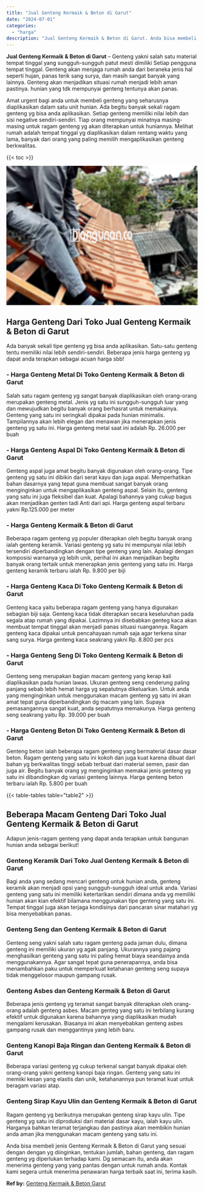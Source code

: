 ```yaml
---
title: "Jual Genteng Kermaik & Beton di Garut"
date: "2024-07-01"
categories: 
  - "harga"
description: "Jual Genteng Kermaik & Beton di Garut. Anda bisa membeli jenis Genteng Kermaik & Beton di Garut yang sesuai dengan dengan yg diinginkan, tentukan jumlah, bah..."
---
```


**Jual Genteng Kermaik & Beton di Garut** – Genteng yakni salah satu material tempat tinggal yang sungguh-sungguh patut mesti dimiliki Setiap pengguna tempat tinggal. Genteng akan menjaga rumah anda dari beraneka jenis hal seperti hujan, panas terik sang surya, dan masih sangat banyak yang lainnya. Genteng akan menjadikan situasi rumah menjadi lebih aman pastinya. hunian yang tdk mempunyai genteng tentunya akan panas.

Amat urgent bagi anda untuk membeli genteng yang seharusnya diaplikasikan dalam satu unit hunian. Ada begitu banyak sekali ragam genteng yg bisa anda aplikasikan. Setiap genteng memiliki nilai lebih dan sisi negative sendiri-sendiri. Tiap orang mempunyai minatnya masing-masing untuk ragam genteng yg akan diterapkan untuk huniannya. Melihat rumah adalah tempat tinggal yg diaplikasikan dalam rentang waktu yang lama, banyak dari orang yang paling memilih mengaplikasikan genteng berkwalitas.

{{< toc >}}

![Jual Genteng Kermaik & Beton di Garut](/images/genteng-minimalis-murah15.png)

## Harga Genteng Dari Toko Jual Genteng Kermaik & Beton di Garut

Ada banyak sekali tipe genteng yg bisa anda aplikasikan. Satu-satu genteng tentu memiliki nilai lebih sendiri-sendiri. Beberapa jenis harga genteng yg dapat anda terapkan sebagai acuan harga sbb!

### \- Harga Genteng Metal Di Toko Genteng Kermaik & Beton di Garut

Salah satu ragam genteng yg sangat banyak diaplikasikan oleh orang-orang merupakan genteng metal. Jenis yg satu ini sungguh-sungguh luar yang dan mewujudkan begitu banyak orang berhasrat untuk memakainya. Genteng yang satu ini seringkali dipakai pada hunian minimalis. Tampilannya akan lebih elegan dan menawan jika menerapkan jenis genteng yg satu ini. Harga genteng metal saat ini adalah Rp. 26.000 per buah

### \- Harga Genteng Aspal Di Toko Genteng Kermaik & Beton di Garut

Genteng aspal juga amat begitu banyak digunakan oleh orang-orang. Tipe genteng yg satu ini dibikin dari serat kayu dan juga aspal. Memperhatikan bahan dasarnya yang tepat guna membuat sangat banyak orang menginginkan untuk mengaplikasikan genteng aspal. Selain itu, genteng yang satu ini juga fleksibel dan kuat. Apalagi bahannya yang cukup bagus akan menjadikan genten tadi Anti dari api. Harga genteng aspal terbaru yakni Rp.125.000 per meter

### \- Harga Genteng Kermaik & Beton di Garut

Beberapa ragam genteng yg populer diterapkan oleh begitu banyak orang ialah genteng keramik. Variasi genteng yg satu ini mempunyai nilai lebih tersendiri diperbandingkan dengan tipe genteng yang lain. Apalagi dengan komposisi warnanya yg lebih unik, perihal ini akan menjadikan begitu banyak orang tertaik untuk menerapkan jenis genteng yang satu ini. Harga genteng keramik terbaru ialah Rp. 9.800 per biji

### \- Harga Genteng Kaca Di Toko Genteng Kermaik & Beton di Garut

Genteng kaca yaitu beberapa ragam genteng yang hanya digunakan sebagian biji saja. Genteng kaca tidak diterapkan secara keseluruhan pada segala atap rumah yang dipakai. Lazimnya ini disebabkan genteg kaca akan membuat tempat tinggal akan menjadi panas situasi ruangannya. Ragam genteng kaca dipakai untuk pencahayaan rumah saja agar terkena sinar sang surya. Harga genteng kaca seakrang yakni Rp. 8.800 per pcs

### \- Harga Genteng Seng Di Toko Genteng Kermaik & Beton di Garut

Genteng seng merupakan bagian macam genteng yang kerap kali diaplikasikan pada hunian lawas. Ukuran genteng seng cenderung paling panjang sebab lebih hemat harga yg sepatutnya dikeluarkan. Untuk anda yang menginginkan untuk menggunakan macam genteng yg satu ini akan amat tepat guna diperbandingkan dg macam yang lain. Supaya pemasangannya sangat kuat, anda sepatutnya memakunya. Harga genteng seng seakrang yaitu Rp. 39.000 per buah

### \- Harga Genteng Beton Di Toko Genteng Kermaik & Beton di Garut

Genteng beton ialah beberapa ragam genteng yang bermaterial dasar dasar beton. Ragam genteng yang satu ini kokoh dan juga kuat karena dibuat dari bahan yg berkwalitas tinggi sebab terbuat dari material semen, pasir dan juga air. Begitu banyak orang yg menginginkan memakai jenis genteng yg satu ini dibandingkan dg variasi genteng lainnya. Harga genteng beton terbaru ialah Rp. 5.800 per buah

{{< table-tables table="table2" >}}

## Beberapa Macam Genteng Dari Toko Jual Genteng Kermaik & Beton di Garut

Adapun jenis-ragam genteng yang dapat anda terapkan untuk bangunan hunian anda sebagai berikut!

### Genteng Keramik Dari Toko Jual Genteng Kermaik & Beton di Garut

Bagi anda yang sedang mencari genteng untuk hunian anda, genteng keramik akan menjadi opsi yang sungguh-sungguh ideal untuk anda. Variasi genteng yang satu ini memiliki ketertarikan sendiri dimana anda yg memiliki hunian akan kian efektif bilamana menggunakan tipe genteng yang satu ini. Tempat tinggal juga akan terjaga kondisinya dari pancaran sinar matahari yg bisa menyebabkan panas.

### Genteng Seng dan Genteng Kermaik & Beton di Garut

Genteng seng yakni salah satu ragam genteng pada jaman dulu, dimana genteng ini memiliki ukuran yg agak panjang. Ukurannya yang pajang menghasilkan genteng yang satu ini paling hemat biaya seandainya anda menggunakannya. Agar sangat tepat guna penerapannya, anda bisa menambahkan paku untuk memperkuat ketahanan genteng seng supaya tidak menggelosor maupun gampang rusak.

### Genteng Asbes dan Genteng Kermaik & Beton di Garut

Beberapa jenis genteng yg teramat sangat banyak diterapkan oleh orang-orang adalah genteng asbes. Macam genteg yang satu ini terbilang kurang efektif untuk digunakan karena bahannya yang diaplikasikan mudah mengalami kerusakan. Biasanya ini akan menyebabkan genteng asbes gampang rusak dan menggantinya yang lebih baru.

### Genteng Kanopi Baja Ringan dan Genteng Kermaik & Beton di Garut

Beberapa variasi genteng yg cukup terkenal sangat banyak dipakai oleh orang-orang yakni genteng kanopi baja ringan. Genteng yang satu ini memiiki kesan yang elastis dan unik, ketahanannya pun teramat kuat untuk beragam variasi atap.

### Genteng Sirap Kayu Ulin dan Genteng Kermaik & Beton di Garut

Ragam genteng yg berikutnya merupakan genteng sirap kayu ulin. Tipe genteng yg satu ini diproduksi dari material dasar kayu, ialah kayu ulin. Harganya bahkan teramat terjangkau dan pastinya akan membikin hunian anda aman jika menggunakan macam genteng yang satu ini.

Anda bisa membeli jenis Genteng Kermaik & Beton di Garut yang sesuai dengan dengan yg diinginkan, tentukan jumlah, bahan genteng, dan ragam genteng yg diperlukan terhadap kami. Dg semacam itu, anda akan menerima genteng yang yang pantas dengan untuk rumah anda. Kontak kami segera untuk menerima penawaran harga terbaik saat ini, terima kasih.

**Ref by:**  [Genteng Kermaik & Beton  Garut](https://id.wikipedia.org/wiki/Genteng)
